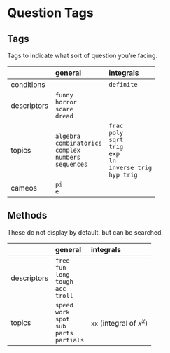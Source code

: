 # Question Tags


## Tags

Tags to indicate what sort of question you’re facing.

|             | general | integrals |
| :---------- | :------ | :-------- |
| conditions  |  | `definite` |
| descriptors | `funny`<br>`horror`<br>`scare`<br>`dread` |
| topics      | `algebra`<br>`combinatorics`<br>`complex`<br>`numbers`<br>`sequences` | `frac`<br>`poly`<br>`sqrt`<br>`trig`<br>`exp`<br>`ln`<br>`inverse trig`<br>`hyp trig` |
| cameos      | `pi`<br>`e` |


## Methods

These do not display by default, but can be searched.

|             | general | integrals |
| :---------- | :------ | :-------- |
| descriptors | `free`<br>`fun`<br>`long`<br>`tough`<br>`acc`<br>`troll` |
| topics      | `speed`<br>`work`<br>`spot`<br>`sub`<br>`parts`<br>`partials` | `xx` (integral of $x^x$) |
